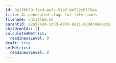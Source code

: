 ```yaml
---
id: 8e2fbb79-fac4-4a7c-91af-be722c6776ea
title: Ai-generated slugs for file names
filename: untitled.md
parentId: 82a97424-cd3d-4970-8e11-029dc4a0ecc8
childrenIds: []
calculatedMetrics:
  readinessLevel: 0
draft: true
setMetrics:
  readinessLevel: 0
---
```


